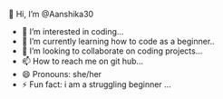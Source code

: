   👋 Hi, I’m @Aanshika30
- 👀 I’m interested in coding...
- 🌱 I’m currently learning how to code as a beginner..
- 💞️ I’m looking to collaborate on coding projects...
- 📫 How to reach me on git hub...
- 😄 Pronouns: she/her
- ⚡ Fun fact: i am a struggling beginner ...

<!--
Aanshika30/Aanshika30 is a ✨ special ✨ repository because its `README.md` (this file) appears on your GitHub profile.
You can click the Preview link to take a look at your changes.
--->
